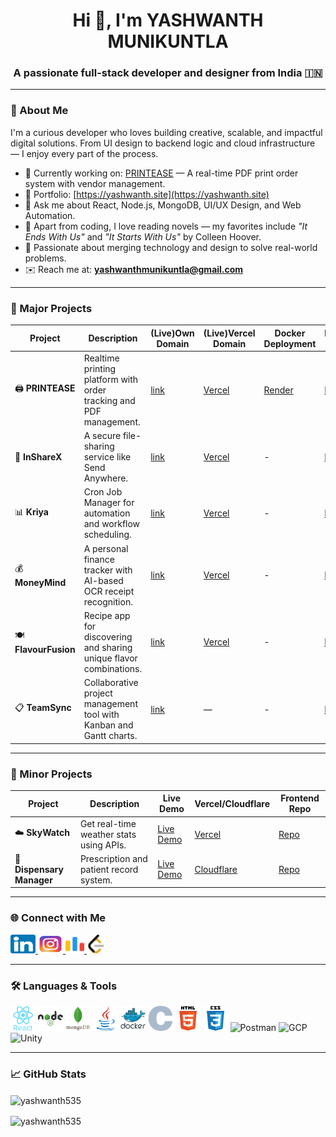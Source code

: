 <h1 align="center">Hi 👋, I'm YASHWANTH MUNIKUNTLA</h1>
<h3 align="center">A passionate full-stack developer and designer from India 🇮🇳</h3>

---

### 🧠 About Me

I'm a curious developer who loves building creative, scalable, and impactful digital solutions. From UI design to backend logic and cloud infrastructure — I enjoy every part of the process.

- 🔭 Currently working on: [PRINTEASE](https://printease.yashwanth.site/) — A real-time PDF print order system with vendor management.
- 💼 Portfolio: [https://yashwanth.site](https://yashwanth.site)
- 💬 Ask me about React, Node.js, MongoDB, UI/UX Design, and Web Automation.
- 📖 Apart from coding, I love reading novels — my favorites include _"It Ends With Us"_ and _"It Starts With Us"_ by Colleen Hoover.
- 🎯 Passionate about merging technology and design to solve real-world problems.
- ✉️ Reach me at: **yashwanthmunikuntla@gmail.com**
---

### 🚀 Major Projects

| Project         | Description                                                               | (Live)Own Domain | (Live)Vercel Domain | Docker Deployment | Frontend Repo | Backend Repo |
|----------------|---------------------------------------------------------------------------|------------|--------------|--------------------|----------------|---------------|
| 🖨️ **PRINTEASE**        | Realtime printing platform with order tracking and PDF management.     | [link](https://printease.yashwanth.site/) | [Vercel](https://print-ease-frontend.vercel.app) | [Render](https://printease-docker-full-stack.onrender.com) | [Frontend](https://github.com/yashwanth535/PrintEase-frontend) | [Backend](https://github.com/yashwanth535/PrintEase-backend) |
| 🔄 **InShareX**          | A secure file-sharing service like Send Anywhere.                      | [link](https://insharex.yashwanth.site/) | [Vercel](https://insharex-frontend.vercel.app) | - | [Frontend](https://github.com/yashwanth535/insharex-frontend) | [WebSocket](https://github.com/yashwanth535/insharex-webSocket) |
| 📊 **Kriya**             | Cron Job Manager for automation and workflow scheduling.              | [link](https://kriya.yashwanth.site/) | [Vercel](https://kriya-frontend-ten.vercel.app) | - | [Frontend](https://github.com/yashwanth535/kriya-frontend) | [Backend](https://github.com/yashwanth535/kriya-backend) |
| 💰 **MoneyMind**         | A personal finance tracker with AI-based OCR receipt recognition.     | [link](https://moneymind.yashwanth.site/) | [Vercel](https://moneymind-frontend.vercel.app) | - | [Frontend](https://github.com/yashwanth535/moneymind-frontend) | [Backend](https://github.com/yashwanth535/moneymind-backend) |
| 🍽️ **FlavourFusion**     | Recipe app for discovering and sharing unique flavor combinations.    | [link](https://flavourfusion.yashwanth.site/) | [Vercel](https://fusion-frontend-omega.vercel.app) | - | [Frontend](https://github.com/yashwanth535/Fusion-Frontend) | [Backend](https://github.com/yashwanth535/Fusion-Backend) |
| 📋 **TeamSync**          | Collaborative project management tool with Kanban and Gantt charts.   | [link](https://teamsync.yashwanth.site/) | — | - | [Frontend](https://github.com/yashwanth535/teamsync-frontend) | [Backend](https://github.com/yashwanth535/teamsync-backend) |

---

### 🧪 Minor Projects

| Project                 | Description                              | Live Demo | Vercel/Cloudflare | Frontend Repo |
|-------------------------|------------------------------------------|-----------|-------------------|----------------|
| ☁️ **SkyWatch**          | Get real-time weather stats using APIs.   | [Live Demo](https://skywatch.yashwanth.site/) | [Vercel](https://skywatch.vercel.app) | [Repo](https://github.com/yashwanth535/skywatch) |
| 🏥 **Dispensary Manager** | Prescription and patient record system.   | [Live Demo](https://dispensarymanagement.yashwanth.site/) | [Cloudflare](https://patient-prescription.pages.dev/) | [Repo](https://github.com/yashwanth535/patient-prescription) |

  ---
### 🌐 Connect with Me

<p align="left">
  <a href="https://linkedin.com/in/yashwanth-munikuntla" target="blank">
    <img src="assets/linkedin.svg" height="30" width="40" />
  </a>
  <a href="https://instagram.com/yashwanth_munikuntla" target="blank">
    <img src="assets/instagram.svg" height="30" width="40" />
  </a>
  <a href="https://codeforces.com/profile/yashwanth9966" target="blank">
    <img src="assets/codeforces.png" height="30" width="30" />
  </a>
  <a href="https://leetcode.com/yashwanth535" target="blank">
    <img src="assets/leetcode.png" height="30" width="30" />
  </a>
</p>

---

### 🛠️ Languages & Tools

<p align="left">
  <img src="https://raw.githubusercontent.com/devicons/devicon/master/icons/react/react-original-wordmark.svg" alt="React" width="40" height="40"/>
  <img src="https://raw.githubusercontent.com/devicons/devicon/master/icons/nodejs/nodejs-original-wordmark.svg" alt="Node.js" width="40" height="40"/>
  <img src="https://raw.githubusercontent.com/devicons/devicon/master/icons/mongodb/mongodb-original-wordmark.svg" alt="MongoDB" width="40" height="40"/>
  <img src="https://raw.githubusercontent.com/devicons/devicon/master/icons/java/java-original.svg" alt="Java" width="40" height="40"/>
  <img src="https://raw.githubusercontent.com/devicons/devicon/master/icons/docker/docker-original-wordmark.svg" alt="Docker" width="40" height="40"/>
  <img src="https://raw.githubusercontent.com/devicons/devicon/master/icons/c/c-original.svg" alt="C" width="40" height="40"/>
  <img src="https://raw.githubusercontent.com/devicons/devicon/master/icons/html5/html5-original-wordmark.svg" alt="HTML5" width="40" height="40"/>
  <img src="https://raw.githubusercontent.com/devicons/devicon/master/icons/css3/css3-original-wordmark.svg" alt="CSS3" width="40" height="40"/>
  <img src="https://www.vectorlogo.zone/logos/getpostman/getpostman-icon.svg" alt="Postman" width="40" height="40"/>
  <img src="https://www.vectorlogo.zone/logos/google_cloud/google_cloud-icon.svg" alt="GCP" width="40" height="40"/>
  <img src="https://www.vectorlogo.zone/logos/unity3d/unity3d-icon.svg" alt="Unity" width="40" height="40"/>
<!--   <img src="https://www.vectorlogo.zone/logos/kubernetes/kubernetes-icon.svg" alt="Kubernetes" width="40" height="40"/> -->
<!--   <img src="https://raw.githubusercontent.com/devicons/devicon/master/icons/oracle/oracle-original.svg" alt="Oracle DB" width="40" height="40"/> -->
</p>

---

### 📈 GitHub Stats
<p>
  <img align="center" src="https://yashwanth535.vercel.app/api/stats.svg" alt="yashwanth535" width="450"/>
</p>
<p>
  <img align="center" src="https://yashwanth535.vercel.app/api/streak.svg" alt="yashwanth535" width="450"/>
</p>
